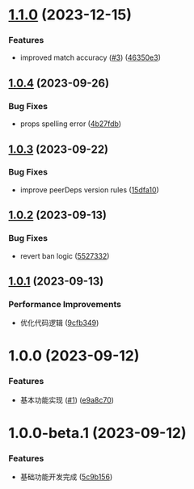 # [1.1.0](https://github.com/Wxh16144/dumi-plugin-color-chunk/compare/v1.0.4...v1.1.0) (2023-12-15)

### Features

- improved match accuracy ([#3](https://github.com/Wxh16144/dumi-plugin-color-chunk/issues/3)) ([46350e3](https://github.com/Wxh16144/dumi-plugin-color-chunk/commit/46350e3cf50254eff155387fb2c974e1441e361c))

## [1.0.4](https://github.com/Wxh16144/dumi-plugin-color-chunk/compare/v1.0.3...v1.0.4) (2023-09-26)

### Bug Fixes

- props spelling error ([4b27fdb](https://github.com/Wxh16144/dumi-plugin-color-chunk/commit/4b27fdb363e757354a55eacd2dc95180e0e1c506))

## [1.0.3](https://github.com/Wxh16144/dumi-plugin-color-chunk/compare/v1.0.2...v1.0.3) (2023-09-22)

### Bug Fixes

- improve peerDeps version rules ([15dfa10](https://github.com/Wxh16144/dumi-plugin-color-chunk/commit/15dfa105641775b10eae1ba9b3875b74044c0af8))

## [1.0.2](https://github.com/Wxh16144/dumi-plugin-color-chunk/compare/v1.0.1...v1.0.2) (2023-09-13)

### Bug Fixes

- revert ban logic ([5527332](https://github.com/Wxh16144/dumi-plugin-color-chunk/commit/5527332d2a0c1c2e65ab8f0a24ad05174c031bc5))

## [1.0.1](https://github.com/Wxh16144/dumi-plugin-color-chunk/compare/v1.0.0...v1.0.1) (2023-09-13)

### Performance Improvements

- 优化代码逻辑 ([9cfb349](https://github.com/Wxh16144/dumi-plugin-color-chunk/commit/9cfb34914a67a669142e170bf4a977c36436d3fd))

# 1.0.0 (2023-09-12)

### Features

- 基本功能实现 ([#1](https://github.com/Wxh16144/dumi-plugin-color-chunk/issues/1)) ([e9a8c70](https://github.com/Wxh16144/dumi-plugin-color-chunk/commit/e9a8c7010f0d6d9dc324c8bd2aef526ba0865465))

# 1.0.0-beta.1 (2023-09-12)

### Features

- 基础功能开发完成 ([5c9b156](https://github.com/Wxh16144/dumi-plugin-color-chunk/commit/5c9b15682c67f1b00ea5f39049b92df0e3d57c9f))
